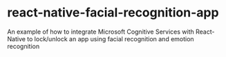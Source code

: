 # react-native-facial-recognition-app

An example of how to integrate Microsoft Cognitive Services with React-Native
to lock/unlock an app using facial recognition and emotion recognition
